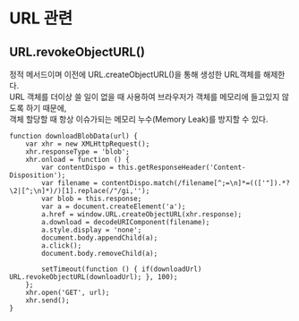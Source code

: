 # URL 관련

## URL.revokeObjectURL()

정적 메서드이며 이전에 URL.createObjectURL()을 통해 생성한 URL객체를 해제한다.  
URL 객체를 더이상 쓸 일이 없을 때 사용하여 브라우저가 객체를 메모리에 들고있지 않도록 하기 때문에,  
객체 할당할 때 항상 이슈가되는 메모리 누수(Memory Leak)를 방지할 수 있다.

```
function downloadBlobData(url) {
    var xhr = new XMLHttpRequest();
    xhr.responseType = 'blob';
    xhr.onload = function () {
        var contentDispo = this.getResponseHeader('Content-Disposition');
        var filename = contentDispo.match(/filename[^;=\n]*=((['"]).*?\2|[^;\n]*)/)[1].replace(/"/gi,'');
        var blob = this.response;
        var a = document.createElement('a');
        a.href = window.URL.createObjectURL(xhr.response);
        a.download = decodeURIComponent(filename);
        a.style.display = 'none';
        document.body.appendChild(a);
        a.click();
        document.body.removeChild(a);
        
        setTimeout(function () { if(downloadUrl) URL.revokeObjectURL(downloadUrl); }, 100);
    };
    xhr.open('GET', url);
    xhr.send();
}

```
